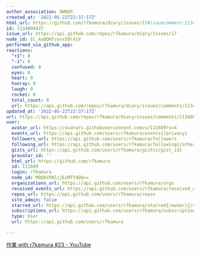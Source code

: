 ```yaml
---
author_association: OWNER
created_at: '2022-05-22T22:37:17Z'
html_url: https://github.com/r7kamura/diary/issues/17#issuecomment-1134004437
id: 1134004437
issue_url: https://api.github.com/repos/r7kamura/diary/issues/17
node_id: IC_kwDOHTcevs5Dl4jV
performed_via_github_app: 
reactions:
  "+1": 0
  "-1": 0
  confused: 0
  eyes: 0
  heart: 0
  hooray: 0
  laugh: 0
  rocket: 0
  total_count: 0
  url: https://api.github.com/repos/r7kamura/diary/issues/comments/1134004437/reactions
updated_at: '2022-05-22T22:37:17Z'
url: https://api.github.com/repos/r7kamura/diary/issues/comments/1134004437
user:
  avatar_url: https://avatars.githubusercontent.com/u/111689?v=4
  events_url: https://api.github.com/users/r7kamura/events{/privacy}
  followers_url: https://api.github.com/users/r7kamura/followers
  following_url: https://api.github.com/users/r7kamura/following{/other_user}
  gists_url: https://api.github.com/users/r7kamura/gists{/gist_id}
  gravatar_id: ''
  html_url: https://github.com/r7kamura
  id: 111689
  login: r7kamura
  node_id: MDQ6VXNlcjExMTY4OQ==
  organizations_url: https://api.github.com/users/r7kamura/orgs
  received_events_url: https://api.github.com/users/r7kamura/received_events
  repos_url: https://api.github.com/users/r7kamura/repos
  site_admin: false
  starred_url: https://api.github.com/users/r7kamura/starred{/owner}{/repo}
  subscriptions_url: https://api.github.com/users/r7kamura/subscriptions
  type: User
  url: https://api.github.com/users/r7kamura

---
```

[作業 with r7kamura #23 - YouTube](https://www.youtube.com/watch?v=KtfRmyQIrAE&ab_channel=r7kamura)